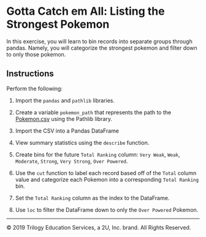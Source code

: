 # Gotta Catch em All: Listing the Strongest Pokemon

In this exercise, you will learn to bin records into separate groups through pandas. Namely, you will categorize the strongest pokemon and filter down to only those pokemon.

## Instructions

Perform the following:

1. Import the `pandas` and `pathlib` libraries.

2. Create a variable `pokemon_path` that represents the path to the [Pokemon.csv](Resources/Pokemon.csv) using the Pathlib library.

3. Import the CSV into a Pandas DataFrame

4. View summary statistics using the `describe` function.

5. Create bins for the future `Total Ranking` column: `Very Weak`, `Weak`, `Moderate`, `Strong`, `Very Strong`, `Over Powered`.

6. Use the `cut` function to label each record based off of the `Total` column value and categorize each Pokemon into a corresponding `Total Ranking` bin.

7. Set the `Total Ranking` column as the index to the DataFrame.

8. Use `loc` to filter the DataFrame down to only the `Over Powered` Pokemon.

---

© 2019 Trilogy Education Services, a 2U, Inc. brand. All Rights Reserved.
